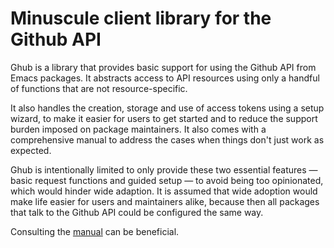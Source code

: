 Minuscule client library for the Github API
===========================================

Ghub is a library that provides basic support for using the Github API
from Emacs packages.  It abstracts access to API resources using only
a handful of functions that are not resource-specific.

It also handles the creation, storage and use of access tokens using a
setup wizard, to make it easier for users to get started and to reduce
the support burden imposed on package maintainers.  It also comes with
a comprehensive manual to address the cases when things don't just
work as expected.

Ghub is intentionally limited to only provide these two essential
features — basic request functions and guided setup — to avoid being
too opinionated, which would hinder wide adaption.  It is assumed that
wide adoption would make life easier for users and maintainers alike,
because then all packages that talk to the Github API could be
configured the same way.

Consulting the [manual](https://magit.vc/manual/ghub) can be beneficial.
